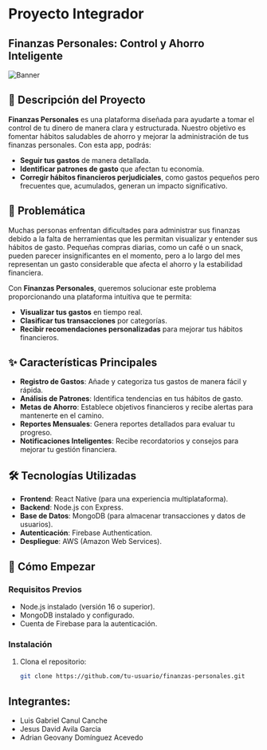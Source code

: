 # Proyecto Integrador
## Finanzas Personales: Control y Ahorro Inteligente

![Banner](https://via.placeholder.com/1200x400) <!-- Puedes agregar un banner o imagen relacionada con tu proyecto -->

## 📌 Descripción del Proyecto

**Finanzas Personales** es una plataforma diseñada para ayudarte a tomar el control de tu dinero de manera clara y estructurada. Nuestro objetivo es fomentar hábitos saludables de ahorro y mejorar la administración de tus finanzas personales. Con esta app, podrás:

- **Seguir tus gastos** de manera detallada.
- **Identificar patrones de gasto** que afectan tu economía.
- **Corregir hábitos financieros perjudiciales**, como gastos pequeños pero frecuentes que, acumulados, generan un impacto significativo.

## 🎯 Problemática

Muchas personas enfrentan dificultades para administrar sus finanzas debido a la falta de herramientas que les permitan visualizar y entender sus hábitos de gasto. Pequeñas compras diarias, como un café o un snack, pueden parecer insignificantes en el momento, pero a lo largo del mes representan un gasto considerable que afecta el ahorro y la estabilidad financiera.

Con **Finanzas Personales**, queremos solucionar este problema proporcionando una plataforma intuitiva que te permita:

- **Visualizar tus gastos** en tiempo real.
- **Clasificar tus transacciones** por categorías.
- **Recibir recomendaciones personalizadas** para mejorar tus hábitos financieros.

## ✨ Características Principales

- **Registro de Gastos**: Añade y categoriza tus gastos de manera fácil y rápida.
- **Análisis de Patrones**: Identifica tendencias en tus hábitos de gasto.
- **Metas de Ahorro**: Establece objetivos financieros y recibe alertas para mantenerte en el camino.
- **Reportes Mensuales**: Genera reportes detallados para evaluar tu progreso.
- **Notificaciones Inteligentes**: Recibe recordatorios y consejos para mejorar tu gestión financiera.

## 🛠️ Tecnologías Utilizadas

- **Frontend**: React Native (para una experiencia multiplataforma).
- **Backend**: Node.js con Express.
- **Base de Datos**: MongoDB (para almacenar transacciones y datos de usuarios).
- **Autenticación**: Firebase Authentication.
- **Despliegue**: AWS (Amazon Web Services).

## 🚀 Cómo Empezar

### Requisitos Previos

- Node.js instalado (versión 16 o superior).
- MongoDB instalado y configurado.
- Cuenta de Firebase para la autenticación.

### Instalación

1. Clona el repositorio:
   ```bash
   git clone https://github.com/tu-usuario/finanzas-personales.git
## Integrantes:
- Luis Gabriel Canul Canche 
- Jesus David Avila Garcia
- Adrian Geovany Domínguez Acevedo
